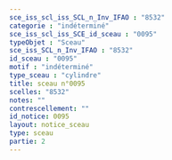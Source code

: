```yaml
---
sce_iss_scl_iss_SCL_n_Inv_IFAO : "8532"
categorie : "indéterminé"
sce_iss_scl_iss_SCE_id_sceau : "0095"
typeObjet : "Sceau"
sce_iss_SCL_n_Inv_IFAO : "8532"
id_sceau : "0095"
motif : "indéterminé"
type_sceau : "cylindre"
title: sceau n°0095
scelles: "8532"
notes: ""
contrescellement: ""
id_notice: 0095
layout: notice_sceau
type: sceau
partie: 2
---
```

